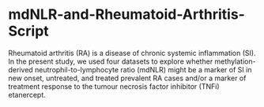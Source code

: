 # mdNLR-and-Rheumatoid-Arthritis-Script
Rheumatoid arthritis (RA) is a disease of chronic systemic inflammation (SI). In the present study, we used four datasets to explore whether methylation-derived neutrophil-to-lymphocyte ratio (mdNLR) might be a marker of SI in new onset, untreated, and treated prevalent RA cases and/or a marker of treatment response to the tumour necrosis factor inhibitor (TNFi) etanercept. 
